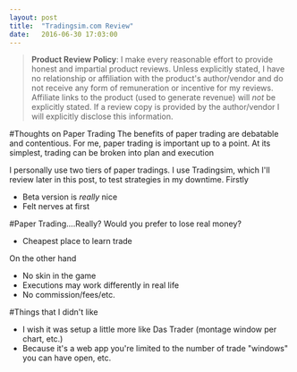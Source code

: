 ```yaml
---
layout: post
title:  "Tradingsim.com Review"
date:   2016-06-30 17:03:00
---
```



> **Product Review Policy**: I make every reasonable effort to provide honest and impartial product reviews. Unless explicitly stated, I have no relationship  or affiliation with the product's author/vendor and do not receive any form of remuneration or incentive for my reviews. Affiliate links to the product (used to generate revenue) will *not* be explicitly stated. If a review copy is provided by the author/vendor I will explicitly disclose this information.

#Thoughts on Paper Trading
The benefits of paper trading are debatable and contentious. For me, paper trading is important up to a point. At its simplest, trading can be broken into plan and execution

 I personally use two tiers of paper tradings. I use Tradingsim, which I'll review later in this post, to test strategies in my downtime. Firstly 


- Beta version is *really* nice
- Felt nerves at first

#Paper Trading....Really?
Would you prefer to lose real money?
- Cheapest place to learn trade

On the other hand
- No skin in the game
- Executions may work differently in real life
- No commission/fees/etc.


#Things that I didn't like
- I wish it was setup a little more like Das Trader (montage window per chart, etc.)
- Because it's a web app you're limited to the number of trade "windows" you can have open, etc.